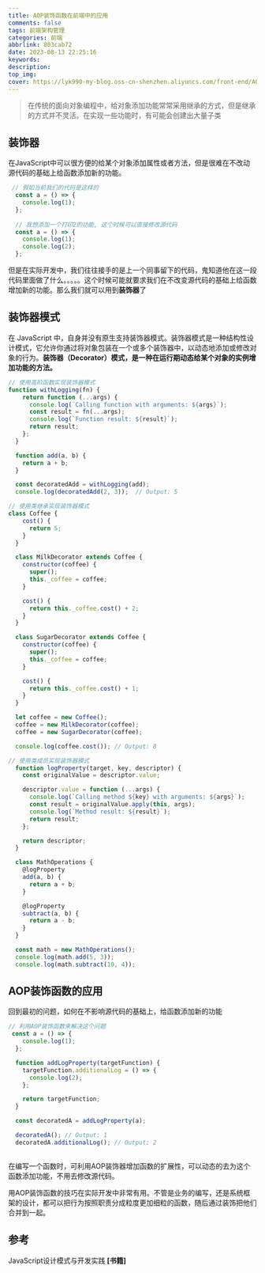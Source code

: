 ```yaml
---
title: AOP装饰函数在前端中的应用
comments: false
tags: 前端架构管理
categories: 前端
abbrlink: 803cab72
date: 2023-08-13 22:25:16
keywords:
description:
top_img:
cover: https://lyk990-my-blog.oss-cn-shenzhen.aliyuncs.com/front-end/AOP-Decoration.jpg
---
```


> 在传统的面向对象编程中，给对象添加功能常常采用继承的方式，但是继承的方式并不灵活。在实现一些功能时，有可能会创建出大量子类

## 装饰器

在JavaScript中可以很方便的给某个对象添加属性或者方法，但是很难在不改动源代码的基础上给函数添加新的功能。

````js
 // 假如当前我们的代码是这样的
  const a = () => {
    console.log(1);
  };
  
  // 我想添加一个打印2的功能, 这个时候可以直接修改源代码
  const a = () => {
    console.log(1);
    console.log(2);
  };     
````
但是在实际开发中，我们往往接手的是上一个同事留下的代码，鬼知道他在这一段代码里面做了什么。。。。。这个时候可能就要求我们在不改变源代码的基础上给函数增加新的功能。那么我们就可以用到**装饰器**了



## 装饰器模式

在 JavaScript 中，自身并没有原生支持装饰器模式。装饰器模式是一种结构性设计模式，它允许你通过将对象包装在一个或多个装饰器中，以动态地添加或修改对象的行为。**装饰器（Decorator）模式，是一种在运行期动态给某个对象的实例增加功能的方法。**

````js
// 使用高阶函数实现装饰器模式
function withLogging(fn) {
    return function (...args) {
      console.log(`Calling function with arguments: ${args}`);
      const result = fn(...args);
      console.log(`Function result: ${result}`);
      return result;
    };
  }

  function add(a, b) {
    return a + b;
  }

  const decoratedAdd = withLogging(add);
  console.log(decoratedAdd(2, 3));  // Output: 5
  ````

````js
// 使用类继承实现装饰器模式
class Coffee {
    cost() {
      return 5;
    }
  }

  class MilkDecorator extends Coffee {
    constructor(coffee) {
      super();
      this._coffee = coffee;
    }

    cost() {
      return this._coffee.cost() + 2;
    }
  }

  class SugarDecorator extends Coffee {
    constructor(coffee) {
      super();
      this._coffee = coffee;
    }

    cost() {
      return this._coffee.cost() + 1;
    }
  }

  let coffee = new Coffee();
  coffee = new MilkDecorator(coffee);
  coffee = new SugarDecorator(coffee);

  console.log(coffee.cost()); // Output: 8
````
````js
// 使用类成员实现装饰器模式
  function logProperty(target, key, descriptor) {
    const originalValue = descriptor.value;

    descriptor.value = function (...args) {
      console.log(`Calling method ${key} with arguments: ${args}`);
      const result = originalValue.apply(this, args);
      console.log(`Method result: ${result}`);
      return result;
    };

    return descriptor;
  }

  class MathOperations {
    @logProperty
    add(a, b) {
      return a + b;
    }

    @logProperty
    subtract(a, b) {
      return a - b;
    }
  }

  const math = new MathOperations();
  console.log(math.add(5, 3));
  console.log(math.subtract(10, 4));
````



## AOP装饰函数的应用

回到最初的问题，如何在不影响源代码的基础上，给函数添加新的功能

````js 
// 利用AOP装饰函数来解决这个问题
 const a = () => {
    console.log(1);
  };

  function addLogProperty(targetFunction) {
    targetFunction.additionalLog = () => {
      console.log(2);
    };

    return targetFunction;
  }

  const decoratedA = addLogProperty(a);

  decoratedA(); // Output: 1
  decoratedA.additionalLog(); // Output: 2
    
  ````
  

在编写一个函数时，可利用AOP装饰器增加函数的扩展性，可以动态的去为这个函数添加功能，不用去修改源代码。

用AOP装饰函数的技巧在实际开发中非常有用。不管是业务的编写，还是系统框架的设计，都可以把行为按照职责分成粒度更加细粒的函数，随后通过装饰把他们合并到一起。

## 参考
JavaScript设计模式与开发实践 **[书籍]**

